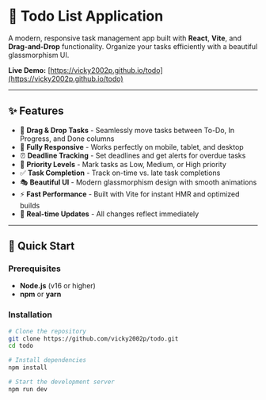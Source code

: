 # 📝 Todo List Application

A modern, responsive task management app built with **React**, **Vite**, and **Drag-and-Drop** functionality. Organize your tasks efficiently with a beautiful glassmorphism UI.

**Live Demo:** [https://vicky2002p.github.io/todo](https://vicky2002p.github.io/todo)

---

## ✨ Features

- 🎯 **Drag & Drop Tasks** - Seamlessly move tasks between To-Do, In Progress, and Done columns
- 📱 **Fully Responsive** - Works perfectly on mobile, tablet, and desktop
- ⏰ **Deadline Tracking** - Set deadlines and get alerts for overdue tasks
- 🎨 **Priority Levels** - Mark tasks as Low, Medium, or High priority
- ✅ **Task Completion** - Track on-time vs. late task completions
- 🎭 **Beautiful UI** - Modern glassmorphism design with smooth animations
- ⚡ **Fast Performance** - Built with Vite for instant HMR and optimized builds
- 💾 **Real-time Updates** - All changes reflect immediately

---

## 🚀 Quick Start

### Prerequisites
- **Node.js** (v16 or higher)
- **npm** or **yarn**

### Installation

```bash
# Clone the repository
git clone https://github.com/vicky2002p/todo.git
cd todo

# Install dependencies
npm install

# Start the development server
npm run dev
